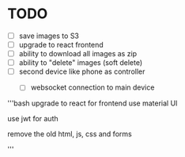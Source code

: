 # TODO

- [ ] save images to S3
- [ ] upgrade to react frontend
- [ ] ability to download all images as zip
- [ ] ability to "delete" images (soft delete)
- [ ] second device like phone as controller
  - [ ] websocket connection to main device


'''bash
  upgrade to react for frontend
use material UI

use jwt for auth

remove the old html, js, css and forms

'''